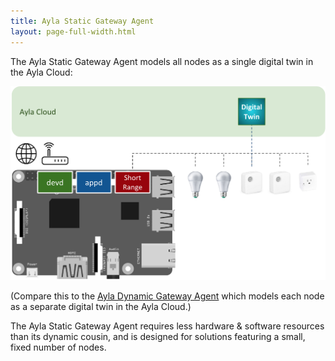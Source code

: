 ```yaml
---
title: Ayla Static Gateway Agent
layout: page-full-width.html
---
```


The Ayla Static Gateway Agent models all nodes as a single digital twin in the Ayla Cloud: 

<img src="ayla-static-gateway-agent.png" width="600">

(Compare this to the [Ayla Dynamic Gateway Agent](../ayla-dynamic-gateway-agent) which models each node as a separate digital twin in the Ayla Cloud.)

The Ayla Static Gateway Agent requires less hardware & software resources than its dynamic cousin, and is designed for solutions featuring a small, fixed number of nodes. 